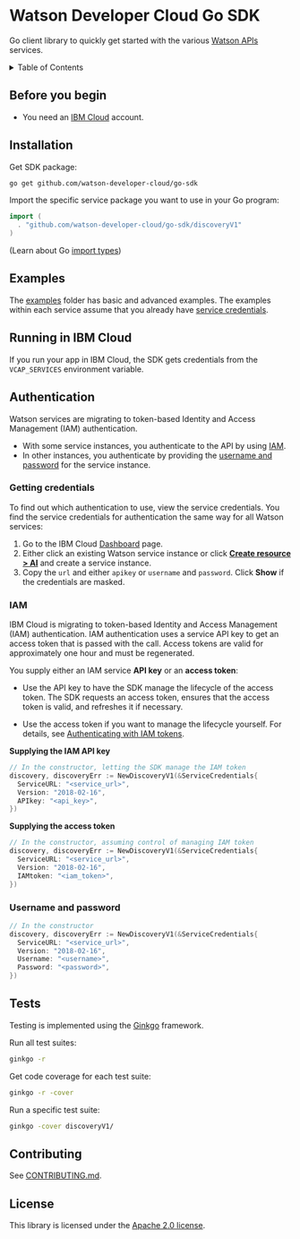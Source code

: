 # Watson Developer Cloud Go SDK

Go client library to quickly get started with the various [Watson APIs](https://www.ibm.com/watson/developercloud/) services.

<details>
<summary>Table of Contents</summary>

* [Before you begin](#before-you-begin)
* [Installation](#installation)
* [Examples](#examples)
* [Running in IBM Cloud](#running-in-ibm-cloud)
* [Authentication](#authentication)
	* [Getting-credentials](#getting-credentials)
	* [IAM](#iam)
	* [Username-and-password](#username-and-password)
* [Tests](#tests)
* [Contributing](#contributing)
* [License](#license)

</details>

## Before you begin

* You need an [IBM Cloud](https://console.bluemix.net/developer/watson/dashboard) account.

## Installation

Get SDK package:
```bash
go get github.com/watson-developer-cloud/go-sdk
```

Import the specific service package you want to use in your Go program:
```go
import (
  . "github.com/watson-developer-cloud/go-sdk/discoveryV1"
)
```
(Learn about Go [import types](https://medium.com/golangspec/import-declarations-in-go-8de0fd3ae8ff))

## Examples

The [examples](https://github.ibm.com/arf/go-sdk/tree/master/examples) folder has basic and advanced examples. The examples within each service assume that you already have [service credentials](#getting-credentials).

## Running in IBM Cloud

If you run your app in IBM Cloud, the SDK gets credentials from the ```VCAP_SERVICES``` environment variable.

## Authentication

Watson services are migrating to token-based Identity and Access Management (IAM) authentication.

* With some service instances, you authenticate to the API by using [IAM](#iam).
* In other instances, you authenticate by providing the [username and password](#username-and-password) for the service instance.

### Getting credentials
To find out which authentication to use, view the service credentials. You find the service credentials for authentication the same way for all Watson services:

1. Go to the IBM Cloud [Dashboard](https://console.bluemix.net/dashboard/apps?category=ai) page.
1. Either click an existing Watson service instance or click [**Create resource > AI**](https://console.bluemix.net/catalog/?category=ai) and create a service instance.
1. Copy the `url` and either `apikey` or `username` and `password`. Click **Show** if the credentials are masked.

### IAM
IBM Cloud is migrating to token-based Identity and Access Management (IAM) authentication. IAM authentication uses a service API key to get an access token that is passed with the call. Access tokens are valid for approximately one hour and must be regenerated.

You supply either an IAM service **API key** or an **access token**:

* Use the API key to have the SDK manage the lifecycle of the access token. The SDK requests an access token, ensures that the access token is valid, and refreshes it if necessary.

* Use the access token if you want to manage the lifecycle yourself. For details, see [Authenticating with IAM tokens](https://console.bluemix.net/docs/services/watson/getting-started-iam.html#iam).

**Supplying the IAM API key**

```go
// In the constructor, letting the SDK manage the IAM token
discovery, discoveryErr := NewDiscoveryV1(&ServiceCredentials{
  ServiceURL: "<service_url>",
  Version: "2018-02-16",
  APIkey: "<api_key>",
})
```

**Supplying the access token**

```go
// In the constructor, assuming control of managing IAM token
discovery, discoveryErr := NewDiscoveryV1(&ServiceCredentials{
  ServiceURL: "<service_url>",
  Version: "2018-02-16",
  IAMtoken: "<iam_token>",
})
```

### Username and password

```go
// In the constructor
discovery, discoveryErr := NewDiscoveryV1(&ServiceCredentials{
  ServiceURL: "<service_url>",
  Version: "2018-02-16",
  Username: "<username>",
  Password: "<password>",
})
```

## Tests
Testing is implemented using the [Ginkgo](https://onsi.github.io/ginkgo/) framework.

Run all test suites:
```bash
ginkgo -r
```

Get code coverage for each test suite:
```bash
ginkgo -r -cover
```

Run a specific test suite:
```bash
ginkgo -cover discoveryV1/
```

## Contributing

See [CONTRIBUTING.md](https://github.ibm.com/arf/go-sdk/tree/master/CONTRIBUTING.md).

## License

This library is licensed under the [Apache 2.0 license](http://www.apache.org/licenses/LICENSE-2.0).
